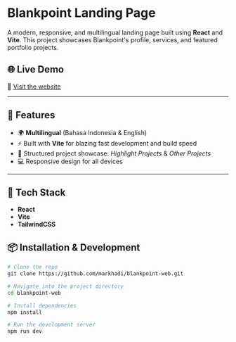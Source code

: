 # Blankpoint Landing Page

A modern, responsive, and multilingual landing page built using **React** and **Vite**. This project showcases Blankpoint's profile, services, and featured portfolio projects.

## 🌐 Live Demo

🔗 [Visit the website](https://github.com/markhadi/blankpoint-web.git)

---

## 🚀 Features

- 🌍 **Multilingual** (Bahasa Indonesia & English)
- ⚡ Built with **Vite** for blazing fast development and build speed
- 🎯 Structured project showcase: _Highlight Projects_ & _Other Projects_
- 💻 Responsive design for all devices

---

## 🧰 Tech Stack

- **React**
- **Vite**
- **TailwindCSS**

## 📦 Installation & Development

```bash
# Clone the repo
git clone https://github.com/markhadi/blankpoint-web.git

# Navigate into the project directory
cd blankpoint-web

# Install dependencies
npm install

# Run the development server
npm run dev
```
